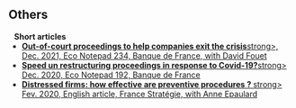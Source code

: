 ## Others

<h4 style="margin:0 10px 0;">Short articles</h4>

<ul style="margin:0 0 5px;">
  <li><a href="https://www.banque-france.fr/en/publications-and-statistics/publications/out-court-proceedings-help-companies-exit-crisis"><autocolor> <strong>Out-of-court proceedings to help companies exit the crisis</strong>strong>, Dec. 2021, Eco Notepad 234, Banque de France, with David Fouet</autocolor></a></li>
  <li><a href="https://www.banque-france.fr/en/publications-and-statistics/publications/speed-restructuring-proceedings-response-covid-19"><autocolor> <strong>Speed un restructuring proceedings in response to Covid-19?</strong>strong> Dec. 2020, Eco Notepad 192, Banque de France </autocolor></a></li>
  <li><a href="https://www.strategie.gouv.fr/english-articles/distressed-firms-how-effective-are-preventive-procedures#:~:text=The%20numbers%20speak%20for%20themselves,explanations%20for%20this%2035%25%20difference."><autocolor> <strong> Distressed firms: how effective are preventive procedures ? </strong>strong> Fev. 2020, English article, France Stratégie, with Anne Epaulard</autocolor></a></li>
</ul>
